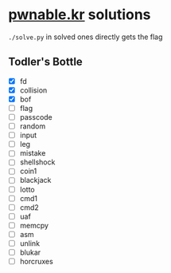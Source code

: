 
# [pwnable.kr](pwnable.kr) solutions

 `./solve.py` in solved ones directly gets the flag

## **Todler's Bottle**

* [x] fd
* [x] collision
* [x] bof
* [ ] flag
* [ ] passcode
* [ ] random
* [ ] input
* [ ] leg
* [ ] mistake
* [ ] shellshock
* [ ] coin1
* [ ] blackjack
* [ ] lotto
* [ ] cmd1
* [ ] cmd2
* [ ] uaf
* [ ] memcpy
* [ ] asm
* [ ] unlink
* [ ] blukar
* [ ] horcruxes
